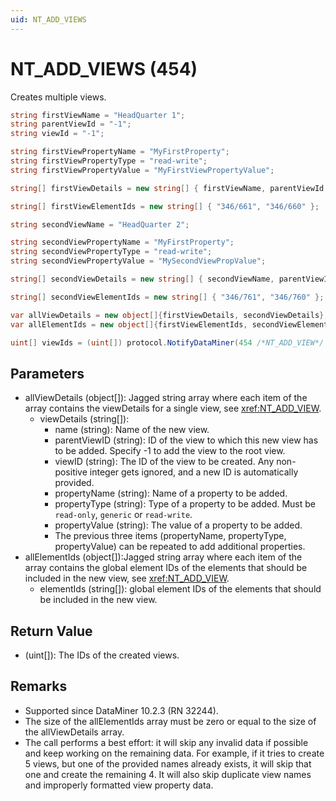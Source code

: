 ```yaml
---
uid: NT_ADD_VIEWS
---
```


# NT_ADD_VIEWS (454)

Creates multiple views.

```csharp
string firstViewName = "HeadQuarter 1";
string parentViewId = "-1";
string viewId = "-1";

string firstViewPropertyName = "MyFirstProperty";
string firstViewPropertyType = "read-write";
string firstViewPropertyValue = "MyFirstViewPropertyValue";

string[] firstViewDetails = new string[] { firstViewName, parentViewId, viewId, firstViewPropertyName, firstViewPropertyType, firstViewPropertyValue };

string[] firstViewElementIds = new string[] { "346/661", "346/660" };

string secondViewName = "HeadQuarter 2";

string secondViewPropertyName = "MyFirstProperty";
string secondViewPropertyType = "read-write";
string secondViewPropertyValue = "MySecondViewPropValue";

string[] secondViewDetails = new string[] { secondViewName, parentViewId, viewId, secondViewPropertyName, secondViewPropertyType, secondViewPropertyValue };

string[] secondViewElementIds = new string[] { "346/761", "346/760" };

var allViewDetails = new object[]{firstViewDetails, secondViewDetails};
var allElementIds = new object[]{firstViewElementIds, secondViewElementIds};

uint[] viewIds = (uint[]) protocol.NotifyDataMiner(454 /*NT_ADD_VIEW*/ , allViewDetails, allElementIds);
```

## Parameters

- allViewDetails (object[]): Jagged string array where each item of the array contains the viewDetails for a single view, see <xref:NT_ADD_VIEW>.
  - viewDetails (string[]):
    - name (string): Name of the new view.
    - parentViewID (string): ID of the view to which this new view has to be added. Specify -1 to add the view to the root view.
    - viewID (string): The ID of the view to be created. Any non-positive integer gets ignored, and a new ID is automatically provided.
    - propertyName (string): Name of a property to be added.
    - propertyType (string): Type of a property to be added. Must be `read-only`, `generic` or `read-write`.
    - propertyValue (string): The value of a property to be added.
    - The previous three items (propertyName, propertyType, propertyValue) can be repeated to add additional properties.
- allElementIds (object[]):Jagged string array where each item of the array contains the global element IDs of the elements that should be included in the new view, see <xref:NT_ADD_VIEW>.
  - elementIds (string[]): global element IDs of the elements that should be included in the new view.

## Return Value

- (uint[]): The IDs of the created views.

## Remarks

- Supported since DataMiner 10.2.3 (RN 32244).
- The size of the allElementIds array must be zero or equal to the size of the allViewDetails array.
- The call performs a best effort: it will skip any invalid data if possible and keep working on the remaining data. For example, if it tries to create 5 views, but one of the provided names already exists, it will skip that one and create the remaining 4. It will also skip duplicate view names and improperly formatted view property data.
